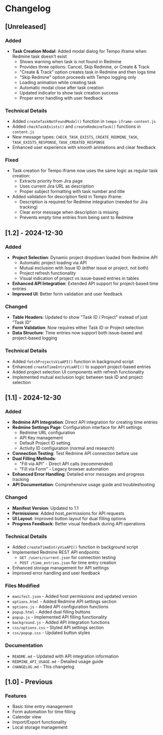 # Changelog

## [Unreleased]

### Added

- **Task Creation Modal**: Added modal dialog for Tempo iframe when Redmine task doesn't exist
  - Shows warning when task is not found in Redmine
  - Provides three options: Cancel, Skip Redmine, or Create & Track
  - "Create & Track" option creates task in Redmine and then logs time
  - "Skip Redmine" option proceeds with Tempo logging only
  - Loading animation while creating task
  - Automatic modal close after task creation
  - Updated indicator to show task creation success
  - Proper error handling with user feedback

### Technical Details

- Added `createTaskNotFoundModal()` function in `tempo-iframe-content.js`
- Added `checkTaskExists()` and `createRedmineTask()` functions in `content.js`
- New message types: `CHECK_TASK_EXISTS`, `CREATE_REDMINE_TASK`, `TASK_EXISTS_RESPONSE`, `TASK_CREATED_RESPONSE`
- Enhanced user experience with smooth animations and clear feedback

### Fixed

- Task creation for Tempo iframe now uses the same logic as regular task creation:
  - Extracts priority from Jira page
  - Uses current Jira URL as description
  - Proper subject formatting with task number and title
- Added validation for description field in Tempo iframe:
  - Description is required for Redmine integration (needed for Jira tracking)
  - Clear error message when description is missing
  - Prevents empty time entries from being sent to Redmine

## [1.2] - 2024-12-30

### Added

- **Project Selection**: Dynamic project dropdown loaded from Redmine API
  - Automatic project loading via API
  - Mutual exclusion with Issue ID (either issue or project, not both)
  - Project refresh functionality
  - Visual indication of project vs issue-based entries in tables
- **Enhanced API Integration**: Extended API support for project-based time entries
- **Improved UI**: Better form validation and user feedback

### Changed

- **Table Headers**: Updated to show "Task ID / Project" instead of just "Task ID"
- **Form Validation**: Now requires either Task ID or Project selection
- **Data Structure**: Time entries now support both issue-based and project-based logging

### Technical Details

- Added `fetchProjectsViaAPI()` function in background script
- Enhanced `createTimeEntryViaAPI()` to support project-based entries
- Added project selection UI components with refresh functionality
- Implemented mutual exclusion logic between task ID and project selection

## [1.1] - 2024-12-30

### Added

- **Redmine API Integration**: Direct API integration for creating time entries
- **Redmine Settings Page**: Configuration interface for API settings
  - Redmine URL configuration
  - API Key management
  - Default Project ID setting
  - Activity ID configuration (normal and research)
- **Connection Testing**: Test Redmine API connection before use
- **Dual Filling Methods**:
  - "Fill via API" - Direct API calls (recommended)
  - "Fill via Form" - Legacy browser automation
- **Enhanced Error Handling**: Detailed error messages and progress tracking
- **API Documentation**: Comprehensive usage guide and troubleshooting

### Changed

- **Manifest Version**: Updated to 1.1
- **Permissions**: Added host_permissions for API requests
- **UI Layout**: Improved button layout for dual filling options
- **Progress Feedback**: Better visual feedback during API operations

### Technical Details

- Added `createTimeEntryViaAPI()` function in background script
- Implemented Redmine REST API endpoints:
  - `GET /users/current.json` for connection testing
  - `POST /time_entries.json` for time entry creation
- Enhanced storage management for API settings
- Improved error handling and user feedback

### Files Modified

- `manifest.json` - Added host permissions and updated version
- `options.html` - Added Redmine API settings section
- `options.js` - Added API configuration functions
- `popup.html` - Added dual filling buttons
- `popup.js` - Implemented API filling functionality
- `background.js` - Added API integration functions
- `css/options.css` - Styled API settings section
- `css/popup.css` - Updated button styles

### Documentation

- `README.md` - Updated with API integration information
- `REDMINE_API_USAGE.md` - Detailed usage guide
- `CHANGELOG.md` - This changelog

## [1.0] - Previous

### Features

- Basic time entry management
- Form automation for time filling
- Calendar view
- Import/Export functionality
- Local storage management
